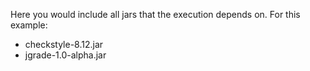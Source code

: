 Here you would include all jars that the execution depends on. For this example:

- checkstyle-8.12.jar
- jgrade-1.0-alpha.jar
